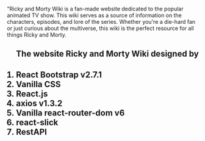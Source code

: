 <p> "Ricky and Morty Wiki is a fan-made website dedicated to the popular animated TV show. This wiki serves as a source of information on the characters, episodes, and lore of the series. Whether you're a die-hard fan or just curious about the multiverse, this wiki is the perfect resource for all things Ricky and Morty. <p/>


<ol>
<h2> The website Ricky and Morty Wiki designed by <h2/> 
<li>React Bootstrap v2.7.1</li>
  <li>Vanilla CSS</li>
  <li>React.js</li>
  <li>axios v1.3.2</li>
   <li>Vanilla react-router-dom v6</li>
  <li>react-slick</li>
  <li>RestAPI</li>
</ol>
